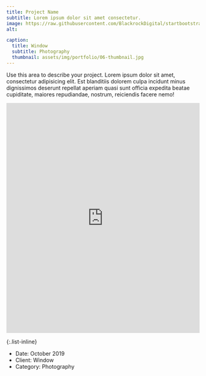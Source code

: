 ```yaml
---
title: Project Name
subtitle: Lorem ipsum dolor sit amet consectetur.
image: https://raw.githubusercontent.com/BlackrockDigital/startbootstrap-agency/master/src/assets/img/portfolio/06-full.jpg
alt: 

caption:
  title: Window
  subtitle: Photography
  thumbnail: assets/img/portfolio/06-thumbnail.jpg
---
```

Use this area to describe your project. Lorem ipsum dolor sit amet, consectetur adipisicing elit. Est blanditiis dolorem culpa incidunt minus dignissimos deserunt repellat aperiam quasi sunt officia expedita beatae cupiditate, maiores repudiandae, nostrum, reiciendis facere nemo!

<iframe src="https://digbmc.github.io/dssf-2021/resources/issue_length.html" frameborder="0" style="border: none" height=600 width="100%"></iframe>

{:.list-inline}
- Date: October 2019
- Client: Window
- Category: Photography

